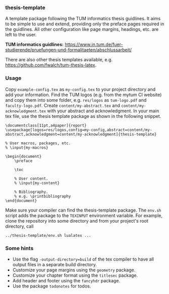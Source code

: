 ### thesis-template

A template package following the TUM informatics thesis guidlines. It aims to be simple to use and extend, providing only the preface pages required in the guidlines. All other configuration like page margins, headings, etc. are left to the user.

**TUM informatics guidlines:** https://www.in.tum.de/fuer-studierende/pruefungen-und-formalitaeten/abschlussarbeit/

There are also other thesis templates available, e.g. https://github.com/fwalch/tum-thesis-latex.

### Usage

Copy `example-config.tex` as `my-config.tex` to your project directory and add your information. Find the TUM logos (e.g. from the mytum CI website) and copy them into some folder, e.g. `res/logos` as `tum-logo.pdf` and `faculty-logo.pdf`. Create `content/my-abstract.tex` and `content/my-acknowledgment.tex` with your abstract and acknowledgment. In your main tex file, use the thesis template package as shown in the following snippet.

```
\documentclass[11pt,a4paper]{report}
\usepackage[logos=res/logos,config=my-config,abstract=content/my-abstract,acknowledgment=content/my-acknowledgment]{thesis-template}

% User macros, packages, etc.
% \input{my-macros}

\begin{document}
	\preface
	
	\toc
	
	% User content.
	% \input{my-content}
	
	% Bibliography.
	% e.g. \printbibliography
\end{document}
```

Make sure your compiler can find the thesis-template package. The `env.sh` script adds the package to the `TEXINPUT` environment variable. For example, clone the repository into some directory and from your project's root directory, call

```
../thesis-template/env.sh lualatex ...
```

### Some hints

- Use the flag `-output-directory=build` of the tex compiler to have all output files in a separate build directory.
- Customize your page margins using the `geometry` package.
- Customize your chapter format using the `titlesec` package. 
- Add header and footer using the `fancyhdr` package.
- Use the package `todonotes` for todos.

